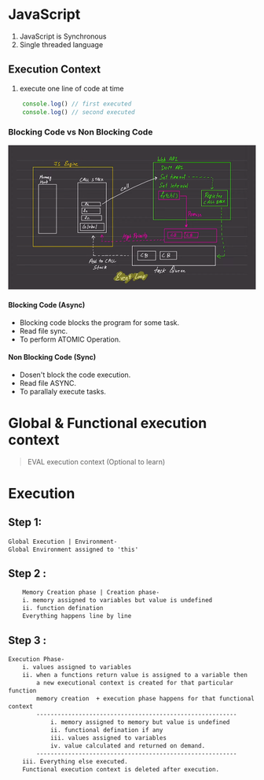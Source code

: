 # JavaScript

1. JavaScript is Synchronous
2. Single threaded language

## Execution Context
1. execute one line of code at time
```Javascript
    console.log() // first executed
    console.log() // second executed
```
### Blocking Code vs Non Blocking Code
![Javascript Working Diagram](./JS%20Engine.png)

#### Blocking Code (Async)
* Blocking code blocks the program for some task.
* Read file sync.
* To perform ATOMIC Operation.
#### Non Blocking Code (Sync)
* Dosen't block the code execution.
* Read file ASYNC.
* To parallaly execute tasks.

# Global & Functional execution context

> EVAL execution context (Optional to learn)

# Execution  
## Step 1:
    Global Execution | Environment-
    Global Environment assigned to 'this'

## Step 2 : 
        Memory Creation phase | Creation phase-
        i. memory assigned to variables but value is undefined
        ii. function defination
        Everything happens line by line

## Step 3 :
    Execution Phase-
        i. values assigned to variables 
        ii. when a functions return value is assigned to a variable then 
            a new executional context is created for that particular function
            memory creation  + execution phase happens for that functional context
            ---------------------------------------------------------
                i. memory assigned to memory but value is undefined
                ii. functional defination if any
                iii. values assigned to variables
                iv. value calculated and returned on demand.
            ---------------------------------------------------------
        iii. Everything else executed.
        Functional execution context is deleted after execution.










